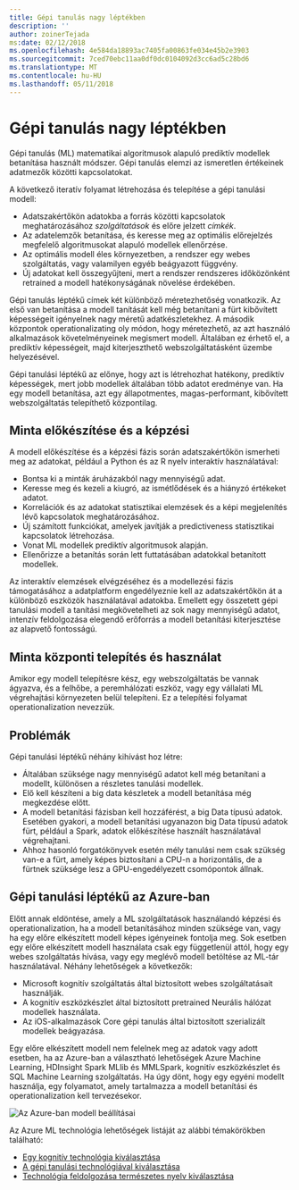 ```yaml
---
title: Gépi tanulás nagy léptékben
description: ''
author: zoinerTejada
ms:date: 02/12/2018
ms.openlocfilehash: 4e584da18893ac7405fa00863fe034e45b2e3903
ms.sourcegitcommit: 7ced70ebc11aa0df0dc0104092d3cc6ad5c28bd6
ms.translationtype: MT
ms.contentlocale: hu-HU
ms.lasthandoff: 05/11/2018
---
```

# <a name="machine-learning-at-scale"></a>Gépi tanulás nagy léptékben

Gépi tanulás (ML) matematikai algoritmusok alapuló prediktív modellek betanítása használt módszer. Gépi tanulás elemzi az ismeretlen értékeinek adatmezők közötti kapcsolatokat.

A következő iteratív folyamat létrehozása és telepítése a gépi tanulási modell:

* Adatszakértőkön adatokba a forrás közötti kapcsolatok meghatározásához *szolgáltatások* és előre jelzett *címkék*.
* Az adatelemzők betanítása, és keresse meg az optimális előrejelzés megfelelő algoritmusokat alapuló modellek ellenőrzése.
* Az optimális modell éles környezetben, a rendszer egy webes szolgáltatás, vagy valamilyen egyéb beágyazott függvény.
* Új adatokat kell összegyűjteni, mert a rendszer rendszeres időközönként retrained a modell hatékonyságának növelése érdekében.

Gépi tanulás léptékű címek két különböző méretezhetőség vonatkozik. Az első van betanítása a modell tanítását kell még betanítani a fürt kibővített képességeit igényelnek nagy méretű adatkészletekhez. A második központok operationalizating oly módon, hogy méretezhető, az azt használó alkalmazások követelményeinek megismert modell. Általában ez érhető el, a prediktív képességeit, majd kiterjeszthető webszolgáltatásként üzembe helyezésével.

Gépi tanulási léptékű az előnye, hogy azt is létrehozhat hatékony, prediktív képességek, mert jobb modellek általában több adatot eredménye van. Ha egy modell betanítása, azt egy állapotmentes, magas-performant, kibővített webszolgáltatás telepíthető központilag. 

## <a name="model-preparation-and-training"></a>Minta előkészítése és a képzési

A modell előkészítése és a képzési fázis során adatszakértőkön ismerheti meg az adatokat, például a Python és az R nyelv interaktív használatával:

* Bontsa ki a minták áruházakból nagy mennyiségű adat.
* Keresse meg és kezeli a kiugró, az ismétlődések és a hiányzó értékeket adatot.
* Korrelációk és az adatokat statisztikai elemzések és a képi megjelenítés lévő kapcsolatok meghatározásához.
* Új számított funkciókat, amelyek javítják a predictiveness statisztikai kapcsolatok létrehozása.
* Vonat ML modellek prediktív algoritmusok alapján.
* Ellenőrizze a betanítás során lett futtatásában adatokkal betanított modellek.

Az interaktív elemzések elvégzéséhez és a modellezési fázis támogatásához a adatplatform engedélyeznie kell az adatszakértőkön át a különböző eszközök használatával adatokba. Emellett egy összetett gépi tanulási modell a tanítási megkövetelheti az sok nagy mennyiségű adatot, intenzív feldolgozása elegendő erőforrás a modell betanítási kiterjesztése az alapvető fontosságú.

## <a name="model-deployment-and-consumption"></a>Minta központi telepítés és használat

Amikor egy modell telepítésre kész, egy webszolgáltatás be vannak ágyazva, és a felhőbe, a peremhálózati eszköz, vagy egy vállalati ML végrehajtási környezeten belül telepíteni. Ez a telepítési folyamat operationalization nevezzük.

## <a name="challenges"></a>Problémák

Gépi tanulási léptékű néhány kihívást hoz létre:

- Általában szüksége nagy mennyiségű adatot kell még betanítani a modellt, különösen a részletes tanulási modellek.
- Elő kell készíteni a big data készletek a modell betanítása még megkezdése előtt.
- A modell betanítási fázisban kell hozzáférést, a big Data típusú adatok. Esetében gyakori, a modell betanítási ugyanazon big Data típusú adatok fürt, például a Spark, adatok előkészítése használt használatával végrehajtani. 
- Ahhoz hasonló forgatókönyvek esetén mély tanulási nem csak szükség van-e a fürt, amely képes biztosítani a CPU-n a horizontális, de a fürtnek szüksége lesz a GPU-engedélyezett csomópontok állnak.

## <a name="machine-learning-at-scale-in-azure"></a>Gépi tanulási léptékű az Azure-ban

Előtt annak eldöntése, amely a ML szolgáltatások használandó képzési és operationalization, ha a modell betanításához minden szüksége van, vagy ha egy előre elkészített modell képes igényeinek fontolja meg. Sok esetben egy előre elkészített modell használata csak egy függetlenül attól, hogy egy webes szolgáltatás hívása, vagy egy meglévő modell betöltése az ML-tár használatával. Néhány lehetőségek a következők: 

- Microsoft kognitív szolgáltatás által biztosított webes szolgáltatásait használják.
- A kognitív eszközkészlet által biztosított pretrained Neurális hálózat modellek használata.
- Az iOS-alkalmazások Core gépi tanulás által biztosított szerializált modellek beágyazása. 

Egy előre elkészített modell nem felelnek meg az adatok vagy adott esetben, ha az Azure-ban a választható lehetőségek Azure Machine Learning, HDInsight Spark MLlib és MMLSpark, kognitív eszközkészlet és SQL Machine Learning szolgáltatás. Ha úgy dönt, hogy egy egyéni modellt használja, egy folyamatot, amely tartalmazza a modell betanítási és operationalization kell tervezésekor. 

![Az Azure-ban modell beállításai](./images/machine-learning-model-training-and-deployment.png)

Az Azure ML technológia lehetőségek listáját az alábbi témakörökben található:

- [Egy kognitív technológia kiválasztása](../technology-choices/cognitive-services.md)
- [A gépi tanulási technológiával kiválasztása](../technology-choices/data-science-and-machine-learning.md)
- [Technológia feldolgozása természetes nyelv kiválasztása](../technology-choices/natural-language-processing.md)

